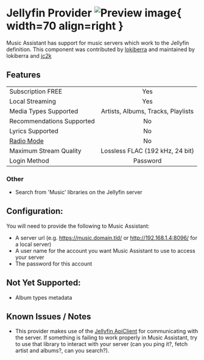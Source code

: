# Jellyfin Provider ![Preview image](../assets/icons/jellyfin-logo.svg){ width=70 align=right }

Music Assistant has support for music servers which work to the Jellyfin definition. This component was contributed by [lokiberra](https://github.com/lokiberra) and maintained by lokiberra and [jc2k](https://github.com/jc2k)

## Features

|           |                     |
|:-----------------------|:---------------------:|
| Subscription FREE | Yes |
| Local Streaming   | Yes |
| Media Types Supported | Artists, Albums, Tracks, Playlists |
| Recommendations Supported | No |
| Lyrics Supported | No |
| [Radio Mode](https://www.music-assistant.io/ui/#track-menu) | No |
| Maximum Stream Quality | Lossless FLAC (192 kHz, 24 bit) |
| Login Method | Password |

### Other

- Search from 'Music' libraries on the Jellyfin server

## Configuration:
You will need to provide the following to Music Assistant:

- A server url (e.g. https://music.domain.tld/ or http://192.168.1.4:8096/ for a local server)
- A user name for the account you want Music Assistant to use to access your server
- The password for this account

## Not Yet Supported:
- Album types metadata

## Known Issues / Notes
- This provider makes use of the [Jellyfin ApiClient](https://github.com/jellyfin/jellyfin-apiclient-python) for communicating with the server. If something is failing to work properly in Music Assistant, try to use that library to interact with your server (can you ping it?, fetch artist and albums?, can you search?).
